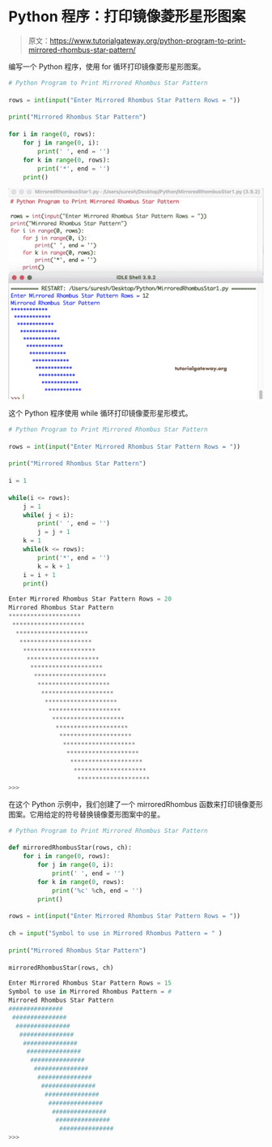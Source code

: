 # Python 程序：打印镜像菱形星形图案

> 原文：<https://www.tutorialgateway.org/python-program-to-print-mirrored-rhombus-star-pattern/>

编写一个 Python 程序，使用 for 循环打印镜像菱形星形图案。

```py
# Python Program to Print Mirrored Rhombus Star Pattern

rows = int(input("Enter Mirrored Rhombus Star Pattern Rows = "))

print("Mirrored Rhombus Star Pattern") 

for i in range(0, rows):
    for j in range(0, i):
        print(' ', end = '')
    for k in range(0, rows):
        print('*', end = '')
    print()
```

![Python Program to Print Mirrored Rhombus Star Pattern 1](img/0bc02acc41ae565ad73eb4ca64efeea7.png)

这个 Python 程序使用 while 循环打印镜像菱形星形模式。

```py
# Python Program to Print Mirrored Rhombus Star Pattern

rows = int(input("Enter Mirrored Rhombus Star Pattern Rows = "))

print("Mirrored Rhombus Star Pattern") 

i = 1

while(i <= rows):
    j = 1
    while( j < i):
        print(' ', end = '')
        j = j + 1
    k = 1
    while(k <= rows):
        print('*', end = '')
        k = k + 1
    i = i + 1
    print()
```

```py
Enter Mirrored Rhombus Star Pattern Rows = 20
Mirrored Rhombus Star Pattern
********************
 ********************
  ********************
   ********************
    ********************
     ********************
      ********************
       ********************
        ********************
         ********************
          ********************
           ********************
            ********************
             ********************
              ********************
               ********************
                ********************
                 ********************
                  ********************
                   ********************
>>> 
```

在这个 Python 示例中，我们创建了一个 mirroredRhombus 函数来打印镜像菱形图案。它用给定的符号替换镜像菱形图案中的星。

```py
# Python Program to Print Mirrored Rhombus Star Pattern

def mirroredRhombusStar(rows, ch):
    for i in range(0, rows):
        for j in range(0, i):
            print(' ', end = '')
        for k in range(0, rows):
            print('%c' %ch, end = '')
        print()

rows = int(input("Enter Mirrored Rhombus Star Pattern Rows = "))

ch = input("Symbol to use in Mirrored Rhombus Pattern = " )

print("Mirrored Rhombus Star Pattern")

mirroredRhombusStar(rows, ch)
```

```py
Enter Mirrored Rhombus Star Pattern Rows = 15
Symbol to use in Mirrored Rhombus Pattern = #
Mirrored Rhombus Star Pattern
###############
 ###############
  ###############
   ###############
    ###############
     ###############
      ###############
       ###############
        ###############
         ###############
          ###############
           ###############
            ###############
             ###############
              ###############
>>> 
```
